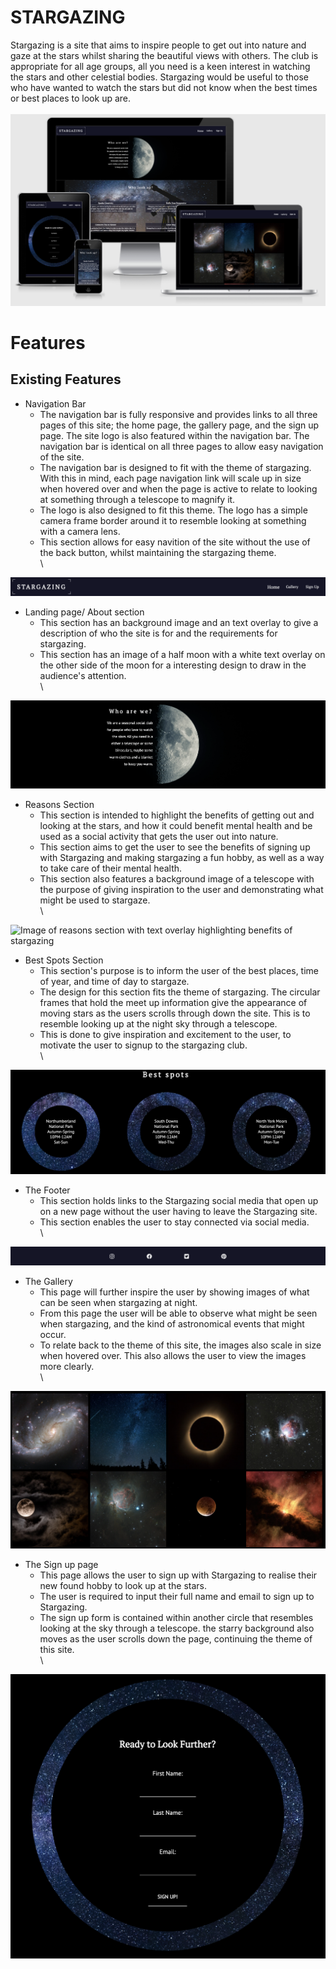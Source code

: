 # STARGAZING

Stargazing is a site that aims to inspire people to get out into nature and gaze at the stars whilst sharing the beautiful views with others. The club is appropriate for all age groups, all you need is a keen interest in watching the stars and other celestial bodies. Stargazing would be useful to those who have wanted to watch the stars but did not know when the best times or best places to look up are.
\
\
<img src="assets/images/stargazing.png" alt="Image of website for different devices with different screen sizes.">

# Features
## Existing Features

- Navigation Bar
    - The navigation bar is fully responsive and provides links to all three pages of this site; the home page, the gallery page, and the sign up page. The site logo is also featured within the navigation bar. The navigation bar is identical on all three pages to allow easy navigation of the site.
    - The navigation bar is designed to fit with the theme of stargazing. With this in mind, each page navigation link will scale up in size when hovered over and when the page is active to relate to looking at something through a telescope to magnify it.
    - The logo is also designed to fit this theme. The logo has a simple camera frame border around it to resemble looking at something with a camera lens. 
    - This section allows for easy navition of the site without the use of the back button, whilst maintaining the stargazing theme.
\
\
<img src="assets/images/navbar.png" alt="Image of the website navigation bar containing the logo and links to other pages.">

- Landing page/ About section
    - This section has an background image and an text overlay to give a description of who the site is for and the requirements for stargazing.
    - This section has an image of a half moon with a white text overlay on the other side of the moon for a interesting design to draw in the audience's attention.
\
\
<img src="assets/images/about.png" alt="Image of about section, with half moon background and text overlay describing website purpose"> 

- Reasons Section
    - This section is intended to highlight the benefits of getting out and looking at the stars, and how it could benefit mental health and be used as a social activity that gets the user out into nature.
    - This section aims to get the user to see the benefits of signing up with Stargazing and making stargazing a fun hobby, as well as a way to take care of their mental health.
    - This section also features a background image of a telescope with the purpose of giving inspiration to the user and demonstrating what might be used to stargaze.
\
\
<img src="assets/images/reasonsim.png" alt="Image of reasons section with text overlay highlighting benefits of stargazing">

- Best Spots Section
    - This section's purpose is to inform the user of the best places, time of year, and time of day to stargaze. 
    - The design for this section fits the theme of stargazing. The circular frames that hold the meet up information give the appearance of moving stars as the users scrolls through down the site. This is to resemble looking up at the night sky through a telescope.
    - This is done to give inspiration and excitement to the user, to motivate the user to signup to the stargazing club.
\
\
<img src="assets/images/bestspots.png" alt="Image of best spots section, showing best places and times to go stargazing">

- The Footer
    - This section holds links to the Stargazing social media that open up on a new page without the user having to leave the Stargazing site. 
    - This section enables the user to stay connected via social media.
\
\
<img src="assets/images/footer.png" alt="Image of the footer containing links to stargazing social media">

- The Gallery 
    - This page will further inspire the user by showing images of what can be seen when stargazing at night.
    - From this page the user will be able to observe what might be seen when stargazing, and the kind of astronomical events that might occur.
    - To relate back to the theme of this site, the images also scale in size when hovered over. This also allows the user to view the images more clearly.
\
\
<img src="assets/images/gallery.png" alt="Image of the gallery section and the photos that can be seen in this section">

- The Sign up page
    - This page allows the user to sign up with Stargazing to realise their new found hobby to look up at the stars.
    - The user is required to input their full name and email to sign up to Stargazing.
    - The sign up form is contained within another circle that resembles looking at the sky through a telescope. the starry background also moves as the user scrolls down the page, continuing the theme of this site.
\
\
<img src="assets/images/signuppage.png" alt="Image of the sign up form">
 